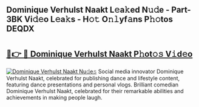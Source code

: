 ## Dominique Verhulst Naakt L𝚎a𝚔ed N𝚞𝚍e - Part-3BK Vi𝚍𝚎o L𝚎a𝚔s - H𝚘𝚝 O𝚗𝚕yf𝚊ns P𝚑𝚘tos DEQDX

# <h2><a href="http://kf34h5p.oniu.top/?m=Dominique+Verhulst+Naakt">🔗👉 🔴 Dominique Verhulst Naakt P𝚑ot𝚘𝚜 V𝚒d𝚎o</a></h2>

[![Dominique Verhulst Naakt Nu𝚍e𝚜](https://i.imgur.com/0qMVB7G.gif)](http://kf34h5p.oniu.top/?m=Dominique+Verhulst+Naakt)
Social media innovator Dominique Verhulst Naakt, celebrated for publishing dance and lifestyle content, featuring dance presentations and personal vlogs. Brilliant comedian Dominique Verhulst Naakt, celebrated for their remarkable abilities and achievements in making people laugh.  
